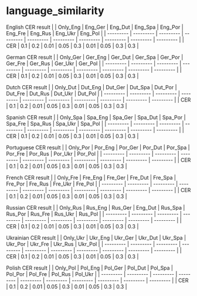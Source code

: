# language_similarity

English CER result
| | Only_Eng | Eng_Ger | Eng_Dut | Eng_Spa | Eng_Por | Eng_Fre | Eng_Rus | Eng_Ukr | Eng_Pol |
| --------- | --------- | --------- | --------- | --------- | --------- | --------- | --------- | --------- | --------- |
| CER | 0.1 | 0.2 | 0.01 | 0.05 | 0.3 | 0.01 | 0.05 | 0.3 | 0.3 |

German CER result
| | Only_Ger | Ger_Eng | Ger_Dut | Ger_Spa | Ger_Por | Ger_Fre | Ger_Rus | Ger_Ukr | Ger_Pol |
| --------- | --------- | --------- | --------- | --------- | --------- | --------- | --------- | --------- | --------- |
| CER | 0.1 | 0.2 | 0.01 | 0.05 | 0.3 | 0.01 | 0.05 | 0.3 | 0.3 |

Dutch CER result
| | Only_Dut | Dut_Eng | Dut_Ger | Dut_Spa | Dut_Por | Dut_Fre | Dut_Rus | Dut_Ukr | Dut_Pol |
| --------- | --------- | --------- | --------- | --------- | --------- | --------- | --------- | --------- | --------- |
| CER | 0.1 | 0.2 | 0.01 | 0.05 | 0.3 | 0.01 | 0.05 | 0.3 | 0.3 |

Spanish CER result
| | Only_Spa | Spa_Eng | Spa_Ger | Spa_Dut | Spa_Por | Spa_Fre | Spa_Rus | Spa_Ukr | Spa_Pol |
| --------- | --------- | --------- | --------- | --------- | --------- | --------- | --------- | --------- | --------- |
| CER | 0.1 | 0.2 | 0.01 | 0.05 | 0.3 | 0.01 | 0.05 | 0.3 | 0.3 |

Portuguese CER result
| | Only_Por | Por_Eng | Por_Ger | Por_Dut | Por_Spa | Por_Fre | Por_Rus | Por_Ukr | Por_Pol |
| --------- | --------- | --------- | --------- | --------- | --------- | --------- | --------- | --------- | --------- |
| CER | 0.1 | 0.2 | 0.01 | 0.05 | 0.3 | 0.01 | 0.05 | 0.3 | 0.3 |

French CER result
| | Only_Fre | Fre_Eng | Fre_Ger | Fre_Dut | Fre_Spa | Fre_Por | Fre_Rus | Fre_Ukr | Fre_Pol |
| --------- | --------- | --------- | --------- | --------- | --------- | --------- | --------- | --------- | --------- |
| CER | 0.1 | 0.2 | 0.01 | 0.05 | 0.3 | 0.01 | 0.05 | 0.3 | 0.3 |

Russian CER result
| | Only_Rus | Rus_Eng | Rus_Ger | Eng_Dut | Rus_Spa | Rus_Por | Rus_Fre | Rus_Ukr | Rus_Pol |
| --------- | --------- | --------- | --------- | --------- | --------- | --------- | --------- | --------- | --------- |
| CER | 0.1 | 0.2 | 0.01 | 0.05 | 0.3 | 0.01 | 0.05 | 0.3 | 0.3 |

Ukrainian CER result
| | Only_Ukr | Ukr_Eng | Ukr_Ger | Ukr_Dut | Ukr_Spa | Ukr_Por | Ukr_Fre | Ukr_Rus | Ukr_Pol |
| --------- | --------- | --------- | --------- | --------- | --------- | --------- | --------- | --------- | --------- |
| CER | 0.1 | 0.2 | 0.01 | 0.05 | 0.3 | 0.01 | 0.05 | 0.3 | 0.3 |

Polish CER result
| | Only_Pol | Pol_Eng | Pol_Ger | Pol_Dut | Pol_Spa | Pol_Por | Pol_Fre | Pol_Rus | Pol_Ukr |
| --------- | --------- | --------- | --------- | --------- | --------- | --------- | --------- | --------- | --------- |
| CER | 0.1 | 0.2 | 0.01 | 0.05 | 0.3 | 0.01 | 0.05 | 0.3 | 0.3 |